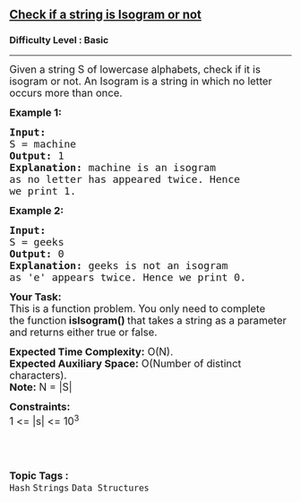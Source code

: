 <h2><a href="https://practice.geeksforgeeks.org/problems/check-if-a-string-is-isogram-or-not-1587115620/1?page=1&difficulty[]=-1&category[]=Strings&sortBy=submissions">Check if a string is Isogram or not</a></h2><h3>Difficulty Level : Basic</h3><hr><div class="problems_problem_content__Xm_eO"><p><span style="font-size:18px">Given a string&nbsp;S&nbsp;of lowercase alphabets, check if it is isogram or not. An Isogram is a string in which no letter occurs more than once.</span></p>

<p><span style="font-size:18px"><strong>Example 1:</strong></span></p>

<pre><span style="font-size:18px"><strong>Input:
</strong>S = machine
<strong>Output: </strong>1<strong>
Explanation: </strong>machine is an isogram
as no letter has appeared twice. Hence
we print 1.<strong>
</strong></span></pre>

<p><span style="font-size:18px"><strong>Example 2:</strong></span></p>

<pre><span style="font-size:18px"><strong>Input:
</strong>S = geeks
<strong>Output: </strong>0<strong>
Explanation: </strong>geeks is not an isogram
as 'e' appears twice. Hence we print 0.</span></pre>

<p><span style="font-size:18px"><strong>Your Task:</strong><br>
This is a function problem. You only need to complete the&nbsp;function<strong> isIsogram()&nbsp;</strong>that takes&nbsp;a string as a parameter and returns&nbsp;either&nbsp;true or false.</span></p>

<p><span style="font-size:18px"><strong>Expected Time Complexity:</strong>&nbsp;O(N).<br>
<strong>Expected Auxiliary Space:</strong>&nbsp;O(Number of distinct characters).<br>
<strong>Note:</strong> N = |S|</span></p>

<p><span style="font-size:18px"><strong>Constraints:</strong><br>
1 &lt;= |s| &lt;= 10<sup>3</sup></span></p>

<p>&nbsp;</p>
</div><br><p><span style=font-size:18px><strong>Topic Tags : </strong><br><code>Hash</code>&nbsp;<code>Strings</code>&nbsp;<code>Data Structures</code>&nbsp;